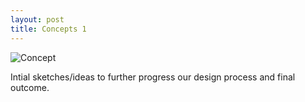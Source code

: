 ```yaml
---
layout: post
title: Concepts 1
---
```


![Concept]({{site.baseurl}}/images/conceptdraw1.jpg)

Intial sketches/ideas to further progress our design process and final outcome.